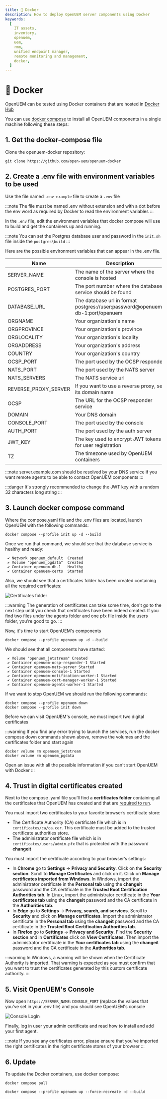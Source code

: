 ```yaml
---
title: 🐳 Docker
description: How to deploy OpenUEM server components using Docker
keywords:
  [
    IT assets,
    inventory,
    openuem,
    uem,
    rmm,
    unified endpoint manager,
    remote monitoring and management,
    docker,
  ]
---
```


# 🐳 Docker

OpenUEM can be tested using Docker containers that are hosted in [Docker Hub](https://hub.docker.com/u/openuem)

You can use [docker compose](https://docs.docker.com/compose/) to install all OpenUEM components in a single machine following these steps:

## 1. Get the docker-compose file

Clone the openuem-docker repository:

```(bash)
git clone https://github.com/open-uem/openuem-docker
```

## 2. Create a .env file with environment variables to be used

Use the file named `.env-example` file to create a `.env` file

:::note
The file must be named .env without extension and with a dot before the env word as required by Docker to read the environment variables
:::

In the `.env` file, edit the environment variables that docker compose will use to build and get the containers up and running.

:::note
You can set the Postgres database user and password in the `init.sh` file inside the `postgres\build`
:::

Here are the possible environment variables that can appear in the .env file.

| Name                 | Description                                                                   | Optional | Example value                                  |
| -------------------- | ----------------------------------------------------------------------------- | -------- | ---------------------------------------------- |
| SERVER_NAME          | The name of the server where the console is hosted                            | no       | server.example.com                             |
| POSTGRES_PORT        | The port number where the database service should be found                    | no       | 5432                                           |
| DATABASE_URL         | The database url in format postgres://user:password@openuem-db-1:port/openuem | no       | postgres://test:test@openuem-db-1:5432/openuem |
| ORGNAME              | Your organization's name                                                      | no       | OpenUEM                                        |
| ORGPROVINCE          | Your organization's province                                                  | yes      | Valladolid                                     |
| ORGLOCALITY          | Your organization's locality                                                  | yes      | Valladolid                                     |
| ORGADDRESS           | Your organization's address                                                   | yes      | My org's address                               |
| COUNTRY              | Your organization's country                                                   | no       | ES                                             |
| OCSP_PORT            | The port used by the OCSP responder                                           | no       | 8000                                           |
| NATS_PORT            | The port used by the NATS server                                              | no       | 4433                                           |
| NATS_SERVERS         | The NATS service url                                                          | no       | server.example.com:4433                        |
| REVERSE_PROXY_SERVER | If you want to use a reverse proxy, set its domain name                       | yes      | console.example.com                            |
| OCSP                 | The URL for the OCSP responder service                                        | no       | http://server.example.com:8000                 |
| DOMAIN               | Your DNS domain                                                               | no       | example.com                                    |
| CONSOLE_PORT         | The port used by the console                                                  | no       | 1323                                           |
| AUTH_PORT            | The port used by the auth server                                              | no       | 1324                                           |
| JWT_KEY              | The key used to encrypt JWT tokens for user registration                      | no       | averylongsecret                                |
| TZ                   | The timezone used by OpenUEM containers                                       | yes      | Europe/Madrid                                  |

:::note
server.example.com should be resolved by your DNS service if you want remote agents to be able to contact OpenUEM components
:::

:::danger
It's strongly recommended to change the JWT key with a random 32 characters long string
:::

## 3. Launch docker compose command

Where the compose.yaml file and the .env files are located, launch OpenUEM with the following commands:

```(bash)
docker compose --profile init up -d --build
```

Once we run that command, we should see that the database service is healthy and ready:

```
 ✔ Network openuem_default  Created
 ✔ Volume "openuem_pgdata"  Created
 ✔ Container openuem-db-1   Healthy
 ✔ Container openuem-certs  Started
```

Also, we should see that a certificates folder has been created containing all the required certificates:

![Certificates folder](/img/docker/certificates_folder.png)

:::warning
The generation of certificates can take some time, don't go to the next step until you check that certificates have been indeed created. If you find two files under the agents folder and one pfx file inside the users folder, you're good to go.
:::

Now, it's time to start OpenUEM's components

```(bash)
docker compose --profile openuem up -d --build
```

We should see that all components have started:

```
 ✔ Volume "openuem_jetstream" Created
 ✔ Container openuem-ocsp-responder-1 Started
 ✔ Container openuem-nats-server Started
 ✔ Container openuem-console-1 Started
 ✔ Container openuem-notification-worker-1 Started
 ✔ Container openuem-cert-manager-worker-1 Started
 ✔ Container openuem-agents-worker-1 Started
```

If we want to stop OpenUEM we should run the following commands:

```(bash)
docker compose --profile openuem down
docker compose --profile init down
```

Before we can visit OpenUEM's console, we must import two digital certificates

:::warning
If you find any error trying to launch the services, run the docker compose down commands shown above, remove the volumes and the certificates folder and start again

```
docker volume rm openuem_jetstream
docker volume rm openuem_pgdata
```

Open an issue with all the possible information if you can't start OpenUEM with Docker
:::

## 4. Trust in digital certificates created

Next to the compose .yaml file you’ll find a **certificates folder** containing all the certificates that OpenUEM has created and that are [required to run](/docs/Introduction/security).

You must import two certificates to your favorite browser’s certificate store:

- The Certificate Authority (CA) certificate file which is in `certificates/ca/ca.cer`. This certificate must be added to the trusted certificate authorities store.
- The administrator certificate file which is in `certificates/users/admin.pfx` that is protected with the password **changeit**

You must import the certificate according to your browser’s settings:

- In **Chrome** go to **Settings** -> **Privacy and Security**. Click on the **Security section**. Scroll to **Manage Certificates** and click on it. Click on **Manage certificates imported from Windows**. In Windows, import the administrator certificate in the **Personal tab** using the **changeit** password and the CA certificate in the **Trusted Root Certification Authorities tab**. In Linux, import the administrator certificate in the **Your certificates tab** using the **changeit** password and the CA certificate in the **Authorities tab**.
- In **Edge** go to **Settings** -> **Privacy, search, and services**. Scroll to **Security** and click on **Manage certificates**. Import the administrator certificate in the **Personal tab** using the **changeit** password and the CA certificate in the **Trusted Root Certification Authorities tab**.
- In **Firefox** go to **Settings** -> **Privacy and Security**. Find the **Security section** and in **Certificates** click on **View Certificates**. Then import the administrator certificate in the **Your certificates tab** using the **changeit** password and the CA certificate in the **Authorities tab**.

:::warning
In Windows, a warning will be shown when the Certificate Authority is imported. That warning is expected as you must confirm that you want to trust the certificates generated by this custom certificate authority.
:::

## 5. Visit OpenUEM's Console

Now open `https://SERVER_NAME:CONSOLE_PORT` (replace the values that you've set in your .env file) and you should see OpenUEM's console

![Console LogIn](/img/console/login.png)

Finally, log in user your admin certificate and read how to install and add your first agent.

:::note
If you see any certificates error, please ensure that you've imported the right certificates in the right certificate stores of your browser
:::

## 6. Update

To update the Docker containers, use docker compose:

```(bash)
docker compose pull

docker compose --profile openuem up --force-recreate -d --build
```
